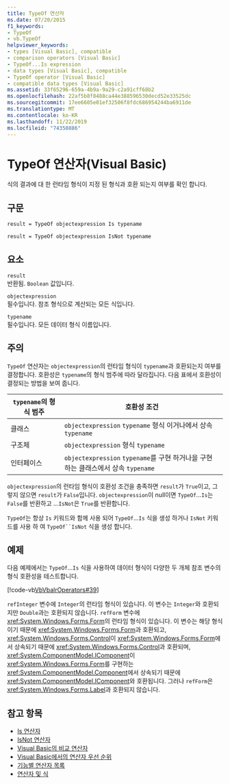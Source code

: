 ```yaml
---
title: TypeOf 연산자
ms.date: 07/20/2015
f1_keywords:
- TypeOf
- vb.TypeOf
helpviewer_keywords:
- types [Visual Basic], compatible
- comparison operators [Visual Basic]
- TypeOf...Is expression
- data types [Visual Basic], compatible
- TypeOf operator [Visual Basic]
- compatible data types [Visual Basic]
ms.assetid: 33f65296-659a-4b9a-9a29-c2a91cff68b2
ms.openlocfilehash: 22af5b8f8488ca44e388596530decd52e33525dc
ms.sourcegitcommit: 17ee6605e01ef32506f8fdc686954244ba6911de
ms.translationtype: MT
ms.contentlocale: ko-KR
ms.lasthandoff: 11/22/2019
ms.locfileid: "74350886"
---
```

# <a name="typeof-operator-visual-basic"></a>TypeOf 연산자(Visual Basic)
식의 결과에 대 한 런타임 형식이 지정 된 형식과 호환 되는지 여부를 확인 합니다.
  
## <a name="syntax"></a>구문  
  
```vb  
result = TypeOf objectexpression Is typename  
```  
  
```vb  
result = TypeOf objectexpression IsNot typename  
```  
  
## <a name="parts"></a>요소  
 `result`  
 반환됨. `Boolean` 값입니다.  
  
 `objectexpression`  
 필수입니다. 참조 형식으로 계산되는 모든 식입니다.  
  
 `typename`  
 필수입니다. 모든 데이터 형식 이름입니다.  
  
## <a name="remarks"></a>주의  
 `TypeOf` 연산자는 `objectexpression`의 런타임 형식이 `typename`과 호환되는지 여부를 결정합니다. 호환성은 `typename`의 형식 범주에 따라 달라집니다. 다음 표에서 호환성이 결정되는 방법을 보여 줍니다.  
  
|`typename`의 형식 범주|호환성 조건|  
|---------------------------------|-----------------------------|  
|클래스|`objectexpression` `typename` 형식 이거나에서 상속 `typename`|  
|구조체|`objectexpression` 형식 `typename`|  
|인터페이스|`objectexpression` `typename`를 구현 하거나을 구현 하는 클래스에서 상속 `typename`|  
  
 `objectexpression`의 런타임 형식이 호환성 조건을 충족하면 `result`가 `True`이고, 그렇지 않으면 `result`가 `False`입니다.  `objectexpression`이 null이면 `TypeOf`...`Is`는 `False`를 반환하고 ...`IsNot`은 `True`를 반환합니다.  
  
 `TypeOf`는 항상 `Is` 키워드와 함께 사용 되어 `TypeOf`...`Is` 식을 생성 하거나 `IsNot` 키워드를 사용 하 여 `TypeOf``IsNot` 식을 생성 합니다.  
  
## <a name="example"></a>예제  
 다음 예제에서는 `TypeOf`...`Is` 식을 사용하여 데이터 형식이 다양한 두 개체 참조 변수의 형식 호환성을 테스트합니다.  
  
 [!code-vb[VbVbalrOperators#39](~/samples/snippets/visualbasic/VS_Snippets_VBCSharp/VbVbalrOperators/VB/Class1.vb#39)]  
  
 `refInteger` 변수에 `Integer`의 런타임 형식이 있습니다. 이 변수는 `Integer`와 호환되지만 `Double`과는 호환되지 않습니다. `refForm` 변수에 <xref:System.Windows.Forms.Form>의 런타임 형식이 있습니다. 이 변수는 해당 형식이기 때문에 <xref:System.Windows.Forms.Form>과 호환되고, <xref:System.Windows.Forms.Control>이 <xref:System.Windows.Forms.Form>에서 상속되기 때문에 <xref:System.Windows.Forms.Control>과 호환되며, <xref:System.ComponentModel.IComponent>이 <xref:System.Windows.Forms.Form>를 구현하는 <xref:System.ComponentModel.Component>에서 상속되기 때문에 <xref:System.ComponentModel.IComponent>와 호환됩니다. 그러나 `refForm`은 <xref:System.Windows.Forms.Label>과 호환되지 않습니다.  
  
## <a name="see-also"></a>참고 항목

- [Is 연산자](../../../visual-basic/language-reference/operators/is-operator.md)
- [IsNot 연산자](../../../visual-basic/language-reference/operators/isnot-operator.md)
- [Visual Basic의 비교 연산자](../../../visual-basic/programming-guide/language-features/operators-and-expressions/comparison-operators.md)
- [Visual Basic에서의 연산자 우선 순위](../../../visual-basic/language-reference/operators/operator-precedence.md)
- [기능별 연산자 목록](../../../visual-basic/language-reference/operators/operators-listed-by-functionality.md)
- [연산자 및 식](../../../visual-basic/programming-guide/language-features/operators-and-expressions/index.md)
